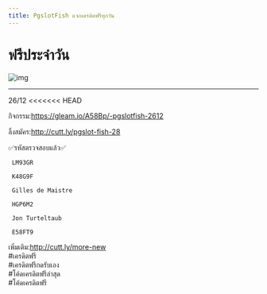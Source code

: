 ```yaml
---
title: PgslotFish แจกเครดิตฟรีทุกวัน
---
```


# ฟรีประจำวัน  
![img](https://user-assets.out.sh/user-assets/2038588/AI1PxRvQZkciTBKI/2565-12-05-14.48.54.jpg)

---  


26/12
<<<<<<< HEAD

กิจกรรม:https://gleam.io/A58Bp/-pgslotfish-2612  

ลิ้งสมัคร:http://cutt.ly/pgslot-fish-28 

✅รหัสตรวจสอบแล้ว✅  
```bash
 LM93GR
``` 
``` 
 K48G9F 
``` 
```
 Gilles de Maistre 
``` 
```
 HGP6M2  
```
```
 Jon Turteltaub  
```
```
 E58FT9 
``` 

เพิ่มเติม:http://cutt.ly/more-new  
#เครดิตฟรี  
#เครดิตฟรีกดรับเอง  
#โค้ดเครดิตฟรีล่าสุด  
#โค้ดเครดิตฟรี

